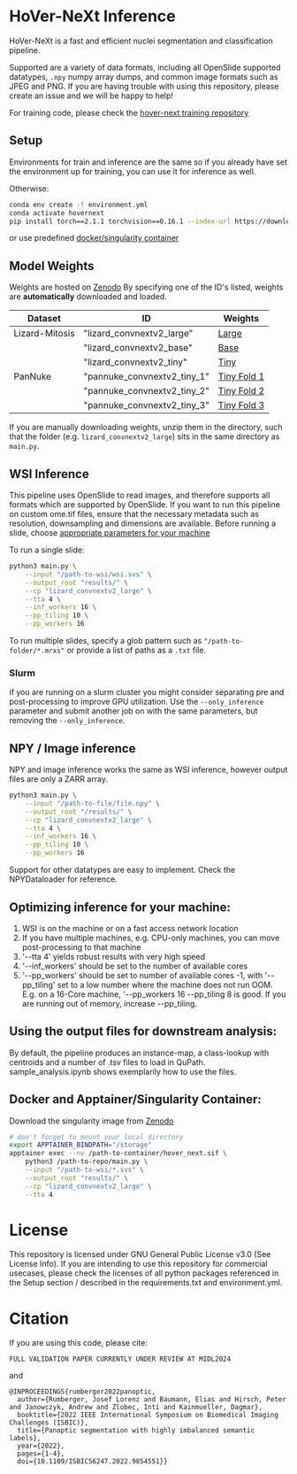 # HoVer-NeXt Inference
HoVer-NeXt is a fast and efficient nuclei segmentation and classification pipeline. 

Supported are a variety of data formats, including all OpenSlide supported datatypes, `.npy` numpy array dumps, and common image formats such as JPEG and PNG.
If you are having trouble with using this repository, please create an issue and we will be happy to help!

For training code, please check the [hover-next training repository](https://github.com/digitalpathologybern/hover_next_train)

## Setup

Environments for train and inference are the same so if you already have set the environment up for training, you can use it for inference as well.

Otherwise: 

```bash
conda env create -f environment.yml
conda activate hovernext
pip install torch==2.1.1 torchvision==0.16.1 --index-url https://download.pytorch.org/whl/cu118
```

or use predefined [docker/singularity container](#docker-and-apptainersingularity-container)

## Model Weights

Weights are hosted on [Zenodo](https://zenodo.org/records/10635618)
By specifying one of the ID's listed, weights are **automatically** downloaded and loaded. 

| Dataset      | ID | Weights |
|--------------|--------|-----|
| Lizard-Mitosis |   "lizard_convnextv2_large"   | [Large](https://zenodo.org/records/10635618/files/lizard_convnextv2_large.zip?download=1) |
|  | "lizard_convnextv2_base" |[Base](https://zenodo.org/records/10635618/files/lizard_convnextv2_base.zip?download=1)      |
|  | "lizard_convnextv2_tiny" |[Tiny](https://zenodo.org/records/10635618/files/lizard_convnextv2_tiny.zip?download=1)      |
| PanNuke | "pannuke_convnextv2_tiny_1"  | [Tiny Fold 1](https://zenodo.org/records/10635618/files/pannuke_convnextv2_tiny_1.zip?download=1) |
|   | "pannuke_convnextv2_tiny_2"  | [Tiny Fold 2](https://zenodo.org/records/10635618/files/pannuke_convnextv2_tiny_2.zip?download=1) |
|   | "pannuke_convnextv2_tiny_3"  | [Tiny Fold 3](https://zenodo.org/records/10635618/files/pannuke_convnextv2_tiny_3.zip?download=1) |

If you are manually downloading weights, unzip them in the directory, such that the folder (e.g. ```lizard_convnextv2_large```) sits in the same directory as ```main.py```.

## WSI Inference

This pipeline uses OpenSlide to read images, and therefore supports all formats which are supported by OpenSlide. 
If you want to run this pipeline on custom ome.tif files, ensure that the necessary metadata such as resolution, downsampling and dimensions are available.
Before running a slide, choose [appropriate parameters for your machine](#optimizing-inference-for-your-machine)

To run a single slide:

```bash
python3 main.py \
    --input "/path-to-wsi/wsi.svs" \
    --output_root "results/" \
    --cp "lizard_convnextv2_large" \
    --tta 4 \
    --inf_workers 16 \
    --pp_tiling 10 \
    --pp_workers 16
```

To run multiple slides, specify a glob pattern such as `"/path-to-folder/*.mrxs"` or provide a list of paths as a `.txt` file.

### Slurm

if you are running on a slurm cluster you might consider separating pre and post-processing to improve GPU utilization.
Use the `--only_inference` parameter and submit another job on with the same parameters, but removing the `--only_inference`.

## NPY / Image inference

NPY and image inference works the same as WSI inference, however output files are only a ZARR array.

```bash
python3 main.py \
    --input "/path-to-file/file.npy" \
    --output_root "/results/" \
    --cp "lizard_convnextv2_large" \
    --tta 4 \
    --inf_workers 16 \
    --pp_tiling 10 \
    --pp_workers 16
```

Support for other datatypes are easy to implement. Check the NPYDataloader for reference.

## Optimizing inference for your machine:

1. WSI is on the machine or on a fast access network location
2. If you have multiple machines, e.g. CPU-only machines, you can move post-processing to that machine
3. '--tta 4' yields robust results with very high speed
4. '--inf_workers' should be set to the number of available cores
5. '--pp_workers' should be set to number of available cores -1, with '--pp_tiling' set to a low number where the machine does not run OOM. E.g. on a 16-Core machine, '--pp_workers 16 --pp_tiling 8 is good. If you are running out of memory, increase --pp_tiling.

## Using the output files for downstream analysis:

By default, the pipeline produces an instance-map, a class-lookup with centroids and a number of .tsv files to load in QuPath.
sample_analysis.ipynb shows exemplarily how to use the files.

## Docker and Apptainer/Singularity Container:

Download the singularity image from [Zenodo](https://zenodo.org/records/10649470/files/hover_next.sif)

```bash
# don't forget to mount your local directory
export APPTAINER_BINDPATH="/storage"
apptainer exec --nv /path-to-container/hover_next.sif \
    python3 /path-to-repo/main.py \
    --input "/path-to-wsi/*.svs" \
    --output_root "results/" \
	--cp "lizard_convnextv2_large" \
    --tta 4 
```
# License

This repository is licensed under GNU General Public License v3.0 (See License Info).
If you are intending to use this repository for commercial usecases, please check the licenses of all python packages referenced in the Setup section / described in the requirements.txt and environment.yml.

# Citation

If you are using this code, please cite:
```
FULL VALIDATION PAPER CURRENTLY UNDER REVIEW AT MIDL2024
```
and
```
@INPROCEEDINGS{rumberger2022panoptic,
  author={Rumberger, Josef Lorenz and Baumann, Elias and Hirsch, Peter and Janowczyk, Andrew and Zlobec, Inti and Kainmueller, Dagmar},
  booktitle={2022 IEEE International Symposium on Biomedical Imaging Challenges (ISBIC)}, 
  title={Panoptic segmentation with highly imbalanced semantic labels}, 
  year={2022},
  pages={1-4},
  doi={10.1109/ISBIC56247.2022.9854551}}
```
